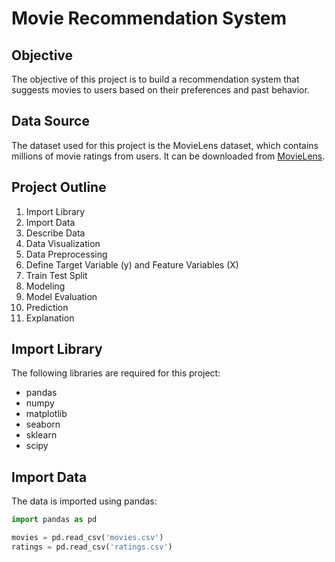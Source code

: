 # Movie Recommendation System

## Objective
The objective of this project is to build a recommendation system that suggests movies to users based on their preferences and past behavior.

## Data Source
The dataset used for this project is the MovieLens dataset, which contains millions of movie ratings from users. It can be downloaded from [MovieLens](https://grouplens.org/datasets/movielens/).

## Project Outline
1. Import Library
2. Import Data
3. Describe Data
4. Data Visualization
5. Data Preprocessing
6. Define Target Variable (y) and Feature Variables (X)
7. Train Test Split
8. Modeling
9. Model Evaluation
10. Prediction
11. Explanation

## Import Library
The following libraries are required for this project:
- pandas
- numpy
- matplotlib
- seaborn
- sklearn
- scipy

## Import Data
The data is imported using pandas:
```python
import pandas as pd

movies = pd.read_csv('movies.csv')
ratings = pd.read_csv('ratings.csv')
